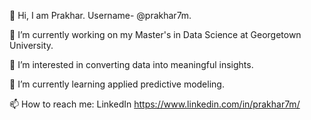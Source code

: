 

👋 Hi, I am Prakhar. Username- @prakhar7m.

🔭 I’m currently working on my Master's in Data Science at Georgetown University.

👀 I’m interested in converting data into meaningful insights.

🌱 I’m currently learning applied predictive modeling.

📫 How to reach me: LinkedIn https://www.linkedin.com/in/prakhar7m/


<!--
**prakhar7m/prakhar7m** is a ✨ _special_ ✨ repository because its `README.md` (this file) appears on your GitHub profile.

Here are some ideas to get you started:

- 🔭 I’m currently working on ...
- 🌱 I’m currently learning ...
- 👯 I’m looking to collaborate on ...
- 🤔 I’m looking for help with ...
- 💬 Ask me about ...
- 📫 How to reach me: ...
- 😄 Pronouns: ...
- ⚡ Fun fact: ...
-->

